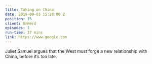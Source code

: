 ```yaml
---
title: Taking on China
date: 2019-09-05 15:28:00 Z
position: 15
client: UnHerd
episodes: 1
run-time: 37 mins
link: https://www.google.com
---
```


Juliet Samuel argues that the West must forge a new relationship with China, before it’s too late.
